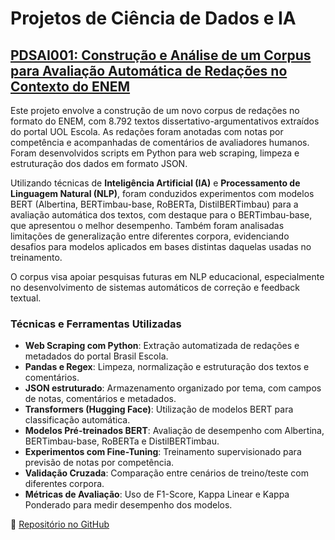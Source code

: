 # Projetos de Ciência de Dados e IA

## [PDSAI001: Construção e Análise de um Corpus para Avaliação Automática de Redações no Contexto do ENEM](https://github.com/laicsiifes/aes_enem_corpus)
  
Este projeto envolve a construção de um novo corpus de redações no formato do ENEM, com 8.792 textos dissertativo-argumentativos extraídos do portal UOL Escola. As redações foram anotadas com notas por competência e acompanhadas de comentários de avaliadores humanos. Foram desenvolvidos scripts em Python para web scraping, limpeza e estruturação dos dados em formato JSON.

Utilizando técnicas de **Inteligência Artificial (IA)** e **Processamento de Linguagem Natural (NLP)**, foram conduzidos experimentos com modelos BERT (Albertina, BERTimbau-base, RoBERTa, DistilBERTimbau) para a avaliação automática dos textos, com destaque para o BERTimbau-base, que apresentou o melhor desempenho. Também foram analisadas limitações de generalização entre diferentes corpora, evidenciando desafios para modelos aplicados em bases distintas daquelas usadas no treinamento.

O corpus visa apoiar pesquisas futuras em NLP educacional, especialmente no desenvolvimento de sistemas automáticos de correção e feedback textual.

### Técnicas e Ferramentas Utilizadas

- **Web Scraping com Python**: Extração automatizada de redações e metadados do portal Brasil Escola.  
- **Pandas e Regex**: Limpeza, normalização e estruturação dos textos e comentários.  
- **JSON estruturado**: Armazenamento organizado por tema, com campos de notas, comentários e metadados.  
- **Transformers (Hugging Face)**: Utilização de modelos BERT para classificação automática.  
- **Modelos Pré-treinados BERT**: Avaliação de desempenho com Albertina, BERTimbau-base, RoBERTa e DistilBERTimbau.  
- **Experimentos com Fine-Tuning**: Treinamento supervisionado para previsão de notas por competência.  
- **Validação Cruzada**: Comparação entre cenários de treino/teste com diferentes corpora.  
- **Métricas de Avaliação**: Uso de F1-Score, Kappa Linear e Kappa Ponderado para medir desempenho dos modelos.


🔗 [Repositório no GitHub](https://github.com/laicsiifes/aes_enem_corpus)


